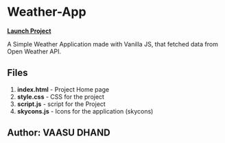 # Weather-App

[**Launch Project**](https://vaasu-dhand.github.io/Weather-App/)

A Simple Weather Application made with Vanilla JS, that fetched data from Open Weather API.

## Files
1) **index.html** - Project Home page
2) **style.css** - CSS for the project
3) **script.js** - script for the Project
4) **skycons.js** - Icons for the application (skycons)

## Author: VAASU DHAND
